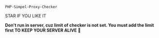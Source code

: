 

    PHP-Simpel-Proxy-Checker

STAR IF YOU LIKE IT

**Don't run in server, cuz limit of checker is not set. You must add the limit first TO KEEP YOUR SERVER ALIVE** 🙏
